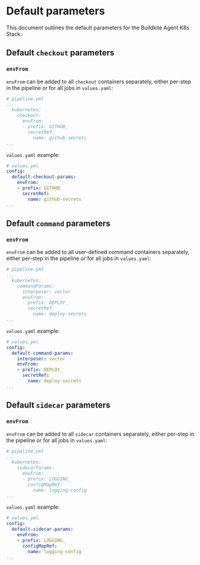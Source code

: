 # Default parameters

This document outlines the default parameters for the Buildkite Agent K8s Stack.

## Default `checkout` parameters

### `envFrom`

`envFrom` can be added to all `checkout` containers separately, either per-step in the pipeline or for all jobs in `values.yaml`:

```yaml
# pipeline.yml
...
  kubernetes:
    checkout:
      envFrom:
      - prefix: GITHUB_
        secretRef:
          name: github-secrets
...
```

`values.yaml` example:

```yaml
# values.yml
config:
  default-checkout-params:
    envFrom:
    - prefix: GITHUB_
      secretRef:
        name: github-secrets
...
```

## Default `command` parameters

### `envFrom`

`envFrom` can be added to all user-defined command containers separately, either per-step in the pipeline or for all jobs in `values.yaml`:

```yaml
# pipeline.yml
...
  kubernetes:
    commandParams:
      interposer: vector
      envFrom:
      - prefix: DEPLOY_
        secretRef:
          name: deploy-secrets
...
```

`values.yaml` example:

```yaml
# values.yml
config:
  default-command-params:
    interposer: vector
    envFrom:
    - prefix: DEPLOY_
      secretRef:
        name: deploy-secrets
...
```

## Default `sidecar` parameters

### `envFrom`

`envFrom` can be added to all `sidecar` containers separately, either per-step in the pipeline or for all jobs in `values.yaml`:

```yaml
# pipeline.yml
...
  kubernetes:
    sidecarParams:
      envFrom:
      - prefix: LOGGING_
        configMapRef:
          name: logging-config
...
```

`values.yaml` example:

```yaml
# values.yml
config:
  default-sidecar-params:
    envFrom:
    - prefix: LOGGING_
      configMapRef:
        name: logging-config
...
```

